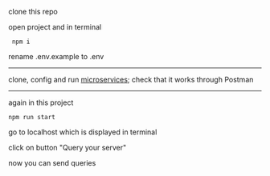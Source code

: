 clone this repo

open project and in terminal

```
 npm i
```

rename .env.example to .env

-------------------

clone, config and run [microservices](https://github.com/rolling-scopes-school/node-graphql-service);
check that it works through Postman

-------------------

again in this project

```
npm run start
```

go to localhost which is displayed in terminal

click on button "Query your server"

now you can send queries
